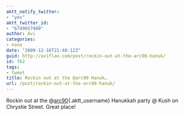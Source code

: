 ```yaml
---
aktt_notify_twitter:
- "yes"
aktt_twitter_id:
- "6749657480"
author: Avi
categories:
- none
date: "2009-12-16T21:40:12Z"
guid: http://aviflax.com/post/rockin-out-at-the-arc90-hanuk/
id: 762
tags:
- tweet
title: Rockin out at the @arc90 Hanuk…
url: /post/rockin-out-at-the-arc90-hanuk/
---
```

Rockin out at the @[arc90](http://twitter.com/arc90){.aktt_username} Hanukkah party @ Kush on Chrystie Street. Great place!